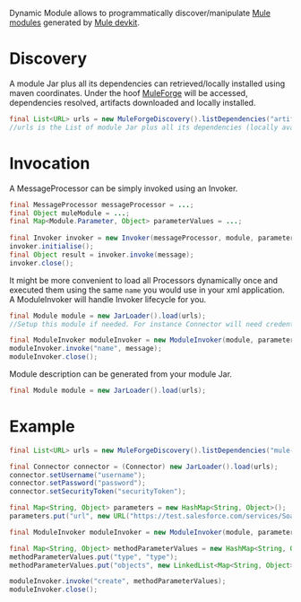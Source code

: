 Dynamic Module allows to programmatically discover/manipulate [Mule modules](http://www.mulesoft.org/muleforge/cloud-connectors) generated by [Mule devkit](http://www.mulesoft.org/documentation/display/DEVKIT/Home).

# Discovery

A module Jar plus all its dependencies can retrieved/locally installed using maven coordinates. Under the hoof [MuleForge](http://www.mulesoft.org/muleforge) will be accessed, dependencies resolved, artifacts downloaded and locally installed.

```java
final List<URL> urls = new MuleForgeDiscovery().listDependencies("artifactId", "version");
//urls is the List of module Jar plus all its dependencies (locally available ).
```

# Invocation

A MessageProcessor can be simply invoked using an Invoker.

```java
final MessageProcessor messageProcessor = ...;
final Object muleModule = ...;
final Map<Module.Parameter, Object> parameterValues = ...;
        
final Invoker invoker = new Invoker(messageProcessor, module, parameterValues, 5);
invoker.initialise();
final Object result = invoker.invoke(message);
invoker.close();
```

It might be more convenient to load all Processors dynamically once and executed them using the same `name` you would use in your xml application.
A ModuleInvoker will handle Invoker lifecycle for you.

```java
final Module module = new JarLoader().load(urls);
//Setup this module if needed. For instance Connector will need credentials to be injected.

final ModuleInvoker moduleInvoker = new ModuleInvoker(module, parameters);
moduleInvoker.invoke("name", message);
moduleInvoker.close();
```

Module description can be generated from your module Jar.

```java
final Module module = new JarLoader().load(urls);
```

# Example

```java
final List<URL> urls = new MuleForgeDiscovery().listDependencies("mule-module-sfdc", "4.0-SNAPSHOT");

final Connector connector = (Connector) new JarLoader().load(urls);
connector.setUsername("username");
connector.setPassword("password");
connector.setSecurityToken("securityToken");

final Map<String, Object> parameters = new HashMap<String, Object>();
parameters.put("url", new URL("https://test.salesforce.com/services/Soap/u/23.0"));

final ModuleInvoker moduleInvoker = new ModuleInvoker(module, parameters);

final Map<String, Object> methodParameterValues = new HashMap<String, Object>();
methodParameterValues.put("type", "type");
methodParameterValues.put("objects", new LinkedList<Map<String, Object>>());

moduleInvoker.invoke("create", methodParameterValues);
moduleInvoker.close();
```